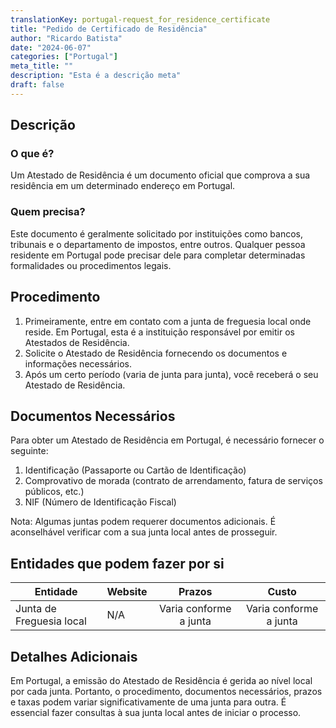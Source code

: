 ```yaml
---
translationKey: portugal-request_for_residence_certificate
title: "Pedido de Certificado de Residência"
author: "Ricardo Batista"
date: "2024-06-07"
categories: ["Portugal"]
meta_title: ""
description: "Esta é a descrição meta"
draft: false
---
```


## Descrição
### O que é?
Um Atestado de Residência é um documento oficial que comprova a sua residência em um determinado endereço em Portugal.

### Quem precisa?
Este documento é geralmente solicitado por instituições como bancos, tribunais e o departamento de impostos, entre outros. Qualquer pessoa residente em Portugal pode precisar dele para completar determinadas formalidades ou procedimentos legais.

## Procedimento
1. Primeiramente, entre em contato com a junta de freguesia local onde reside. Em Portugal, esta é a instituição responsável por emitir os Atestados de Residência.
2. Solicite o Atestado de Residência fornecendo os documentos e informações necessários.
3. Após um certo período (varia de junta para junta), você receberá o seu Atestado de Residência.

## Documentos Necessários
Para obter um Atestado de Residência em Portugal, é necessário fornecer o seguinte:

1. Identificação (Passaporte ou Cartão de Identificação)
2. Comprovativo de morada (contrato de arrendamento, fatura de serviços públicos, etc.)
3. NIF (Número de Identificação Fiscal)

Nota: Algumas juntas podem requerer documentos adicionais. É aconselhável verificar com a sua junta local antes de prosseguir.

## Entidades que podem fazer por si

| Entidade        |     Website     |     Prazos    |       Custo      |
| --------------- | --------------- |  :-------------: | :-------------: |
| Junta de Freguesia local      |  N/A       |      Varia conforme a junta      |        Varia conforme a junta       |

## Detalhes Adicionais
Em Portugal, a emissão do Atestado de Residência é gerida ao nível local por cada junta. Portanto, o procedimento, documentos necessários, prazos e taxas podem variar significativamente de uma junta para outra. É essencial fazer consultas à sua junta local antes de iniciar o processo.